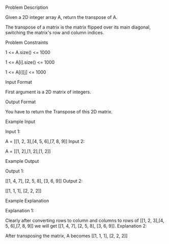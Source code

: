 Problem Description

Given a 2D integer array A, return the transpose of A.

The transpose of a matrix is the matrix flipped over its main diagonal, switching the matrix's row and column indices.


Problem Constraints

1 <= A.size() <= 1000






1 <= A[i].size() <= 1000

1 <= A[i][j] <= 1000






Input Format

First argument is a 2D matrix of integers.





Output Format

You have to return the Transpose of this 2D matrix.



Example Input

Input 1:




A = [[1, 2, 3],[4, 5, 6],[7, 8, 9]]
Input 2:

A = [[1, 2],[1, 2],[1, 2]]





Example Output

Output 1:






[[1, 4, 7], [2, 5, 8], [3, 6, 9]]
Output 2:









[[1, 1, 1], [2, 2, 2]]





Example Explanation

Explanation 1:

Clearly after converting rows to column and columns to rows of [[1, 2, 3],[4, 5, 6],[7, 8, 9]]
 we will get [[1, 4, 7], [2, 5, 8], [3, 6, 9]].
Explanation 2:

After transposing the matrix, A becomes [[1, 1, 1], [2, 2, 2]]